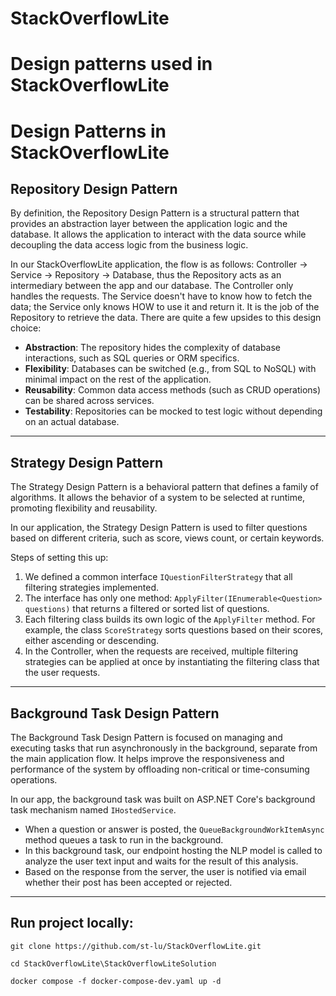 # StackOverflowLite

# Design patterns used in StackOverflowLite

# Design Patterns in StackOverflowLite

## Repository Design Pattern

By definition, the Repository Design Pattern is a structural pattern that provides an abstraction layer between the application logic and the database. It allows the application to interact with the data source while decoupling the data access logic from the business logic.

In our StackOverflowLite application, the flow is as follows: Controller -> Service -> Repository -> Database, thus the Repository acts as an intermediary between the app and our database. The Controller only handles the requests. The Service doesn't have to know how to fetch the data; the Service only knows HOW to use it and return it. It is the job of the Repository to retrieve the data. There are quite a few upsides to this design choice:  
- **Abstraction**: The repository hides the complexity of database interactions, such as SQL queries or ORM specifics.  
- **Flexibility**: Databases can be switched (e.g., from SQL to NoSQL) with minimal impact on the rest of the application.  
- **Reusability**: Common data access methods (such as CRUD operations) can be shared across services.  
- **Testability**: Repositories can be mocked to test logic without depending on an actual database.

---

## Strategy Design Pattern

The Strategy Design Pattern is a behavioral pattern that defines a family of algorithms. It allows the behavior of a system to be selected at runtime, promoting flexibility and reusability.

In our application, the Strategy Design Pattern is used to filter questions based on different criteria, such as score, views count, or certain keywords.

Steps of setting this up:  
1. We defined a common interface `IQuestionFilterStrategy` that all filtering strategies implemented.  
2. The interface has only one method: `ApplyFilter(IEnumerable<Question> questions)` that returns a filtered or sorted list of questions.  
3. Each filtering class builds its own logic of the `ApplyFilter` method. For example, the class `ScoreStrategy` sorts questions based on their scores, either ascending or descending.  
4. In the Controller, when the requests are received, multiple filtering strategies can be applied at once by instantiating the filtering class that the user requests.

---

## Background Task Design Pattern

The Background Task Design Pattern is focused on managing and executing tasks that run asynchronously in the background, separate from the main application flow. It helps improve the responsiveness and performance of the system by offloading non-critical or time-consuming operations.

In our app, the background task was built on ASP.NET Core's background task mechanism named `IHostedService`.  
- When a question or answer is posted, the `QueueBackgroundWorkItemAsync` method queues a task to run in the background.  
- In this background task, our endpoint hosting the NLP model is called to analyze the user text input and waits for the result of this analysis.  
- Based on the response from the server, the user is notified via email whether their post has been accepted or rejected.



---



## Run project locally:
`git clone https://github.com/st-lu/StackOverflowLite.git`

`cd StackOverflowLite\StackOverflowLiteSolution`

`docker compose -f docker-compose-dev.yaml up -d`

